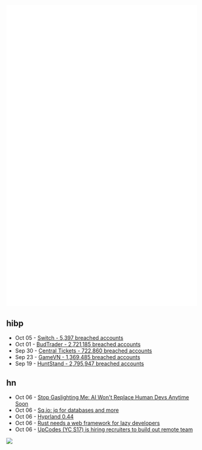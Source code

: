 ![Metrics](https://raw.githubusercontent.com/phixion/phixion/master/metrics.svg)

## hibp

<!--
for https://github.com/phixion/phixion/blob/main/.github/workflows/feeds.yml
-->
<!--START_SECTION:haveibeenpwnd-->
- Oct 05 - [Switch - 5,397 breached accounts](https://haveibeenpwned.com/PwnedWebsites#Switch)
- Oct 01 - [BudTrader - 2,721,185 breached accounts](https://haveibeenpwned.com/PwnedWebsites#BudTrader)
- Sep 30 - [Central Tickets - 722,860 breached accounts](https://haveibeenpwned.com/PwnedWebsites#CentralTickets)
- Sep 23 - [GameVN - 1,369,485 breached accounts](https://haveibeenpwned.com/PwnedWebsites#GameVN)
- Sep 19 - [HuntStand - 2,795,947 breached accounts](https://haveibeenpwned.com/PwnedWebsites#HuntStand)
<!--END_SECTION:haveibeenpwnd-->

## hn

<!--
for https://github.com/phixion/phixion/blob/main/.github/workflows/feeds.yml
-->
<!--START_SECTION:hn-->
- Oct 06 - [Stop Gaslighting Me: AI Won't Replace Human Devs Anytime Soon](https://twitter.com/skeptrune/status/1843060221494895058)
- Oct 06 - [Sq.io: jq for databases and more](https://sq.io)
- Oct 06 - [Hyprland 0.44](https://hyprland.org/news/update44/)
- Oct 06 - [Rust needs a web framework for lazy developers](https://ntietz.com/blog/rust-needs-a-web-framework-for-lazy-developers/)
- Oct 06 - [UpCodes (YC S17) is hiring recruiters to build out remote team](https://up.codes/careers?utm_source=HN)
<!--END_SECTION:hn-->

<!--
for https://yhype.me
-->
![](https://hit.yhype.me/github/profile?user_id=13013670)
